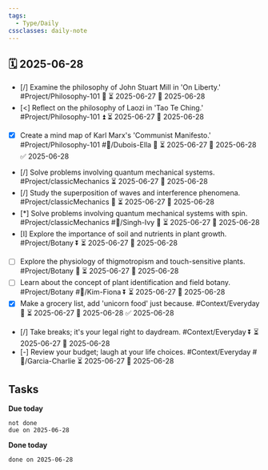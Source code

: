 ```yaml
---
tags:
  - Type/Daily
cssclasses: daily-note
---
```


## 🗓️ 2025-06-28

- [/] Examine the philosophy of John Stuart Mill in 'On Liberty.' #Project/Philosophy-101 🔽 ⏳ 2025-06-27 📅 2025-06-28
- [<] Reflect on the philosophy of Laozi in 'Tao Te Ching.' #Project/Philosophy-101 ⏫ ⏳ 2025-06-27 📅 2025-06-28
- [x] Create a mind map of Karl Marx's 'Communist Manifesto.' #Project/Philosophy-101 #👤/Dubois-Ella 🔼 ⏳ 2025-06-27 📅 2025-06-28 ✅ 2025-06-28
- [/] Solve problems involving quantum mechanical systems. #Project/classicMechanics ⏳ 2025-06-27 📅 2025-06-28
- [/] Study the superposition of waves and interference phenomena. #Project/classicMechanics 🔽 ⏳ 2025-06-27 📅 2025-06-28
- [*] Solve problems involving quantum mechanical systems with spin. #Project/classicMechanics #👤/Singh-Ivy 🔺 ⏳ 2025-06-27 📅 2025-06-28
- [I] Explore the importance of soil and nutrients in plant growth. #Project/Botany ⏬ ⏳ 2025-06-27 📅 2025-06-28
- [ ] Explore the physiology of thigmotropism and touch-sensitive plants. #Project/Botany 🔼 ⏳ 2025-06-27 📅 2025-06-28
- [ ] Learn about the concept of plant identification and field botany. #Project/Botany #👤/Kim-Fiona ⏬ ⏳ 2025-06-27 📅 2025-06-28
- [x] Make a grocery list, add 'unicorn food' just because. #Context/Everyday 🔽 ⏳ 2025-06-27 📅 2025-06-28 ✅ 2025-06-28
- [/] Take breaks; it's your legal right to daydream. #Context/Everyday ⏬ ⏳ 2025-06-27 📅 2025-06-28
- [-] Review your budget; laugh at your life choices. #Context/Everyday #👤/Garcia-Charlie ⏳ 2025-06-27 📅 2025-06-28

## Tasks

**Due today**

```tasks
not done
due on 2025-06-28
```

**Done today**

```tasks
done on 2025-06-28
```
            